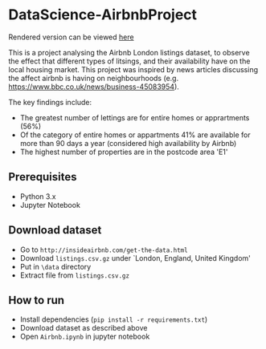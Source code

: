 # DataScience-AirbnbProject

Rendered version can be viewed [here](https://github.com/alkm1g12/Airbnb-Analysis/blob/master/output/Airbnb.md)

This is a project analysing the Airbnb London listings dataset, to observe the effect that different types of litsings, and their availability have on the local housing market. This project was inspired by news articles discussing the affect airbnb is having on neighbourhoods (e.g. https://www.bbc.co.uk/news/business-45083954).

The key findings include: 

- The greatest number of lettings are for entire homes or apprartments (56%)
- Of the category of entire homes or appartments 41% are available for more than 90 days a year (considered high availability by Airbnb)
- The highest number of properties are in the postcode area 'E1'


## Prerequisites
- Python 3.x 
- Jupyter Notebook 

## Download dataset

- Go to `http://insideairbnb.com/get-the-data.html`
- Download `listings.csv.gz` under `London, England, United Kingdom' 
- Put in `\data` directory
- Extract file from `listings.csv.gz`

## How to run

- Install dependencies (`pip install -r requirements.txt`)
- Download dataset as described above
- Open `Airbnb.ipynb` in jupyter notebook 

